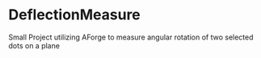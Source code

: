 # DeflectionMeasure
Small Project utilizing AForge to measure angular rotation of two selected dots on a plane
